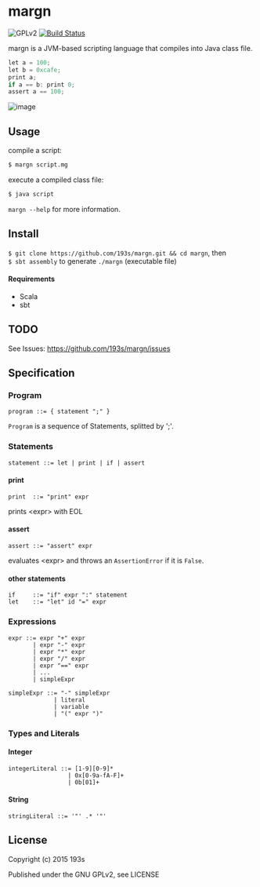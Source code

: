 # margn
![GPLv2](https://img.shields.io/badge/license-GPLv2-blue.svg)
[![Build Status](https://travis-ci.org/193s/margn.svg)](https://travis-ci.org/193s/margn)


margn is a JVM-based scripting language that compiles into Java class file.  

```c
let a = 100;
let b = 0xcafe;
print a;
if a == b: print 0;
assert a == 100;
```

![image](https://cloud.githubusercontent.com/assets/6814758/7298230/26448374-ea09-11e4-9cf4-1e1ef13decd1.png)


## Usage
compile a script:
```sh
$ margn script.mg
```
execute a compiled class file:
```sh
$ java script
```

`margn --help` for more information.

## Install
`$ git clone https://github.com/193s/margn.git && cd margn`, then  
`$ sbt assembly` to generate `./margn` (executable file)

#### Requirements
- Scala
- sbt


## TODO
See Issues: https://github.com/193s/margn/issues

## Specification

### Program
```ebnf
program ::= { statement ";" }
```
`Program` is a sequence of Statements, splitted by ';'.

### Statements
```ebnf
statement ::= let | print | if | assert
```
#### print
```ebnf
print  ::= "print" expr
```
prints \<expr\> with EOL

#### assert
```ebnf
assert ::= "assert" expr
```
evaluates \<expr\> and throws an `AssertionError` if it is `False`.

#### other statements
```
if     ::= "if" expr ":" statement
let    ::= "let" id "=" expr
```

### Expressions
```ebnf
expr ::= expr "+" expr
       | expr "-" expr
       | expr "*" expr
       | expr "/" expr
       | expr "==" expr
       | ...
       | simpleExpr

simpleExpr ::= "-" simpleExpr
             | literal
             | variable
             | "(" expr ")"
```

### Types and Literals
#### Integer
```ebnf
integerLiteral ::= [1-9][0-9]*
                 | 0x[0-9a-fA-F]+
                 | 0b[01]+
```

#### String
```ebnf
stringLiteral ::= '"' .* '"'
```


## License
Copyright (c) 2015 193s

Published under the GNU GPLv2, see LICENSE

